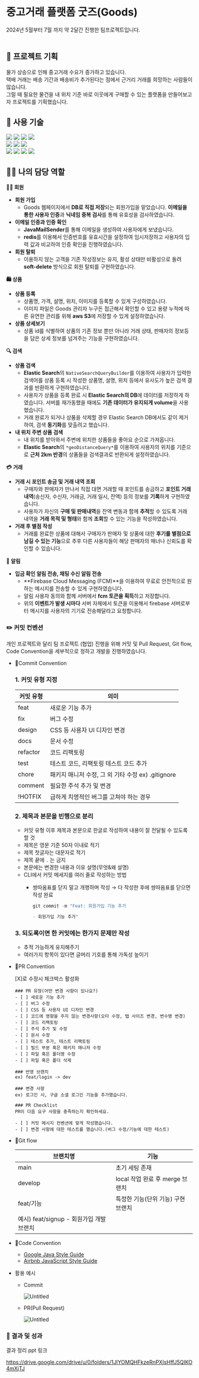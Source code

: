 # 중고거래 플랫폼 굿즈(Goods)
2024년 5월부터 7월 까지 약 2달간 진행한 팀프로젝트입니다.
<br><br>

## 📝 프로젝트 기획
물가 상승으로 인해 중고거래 수요가 증가하고 있습니다.<br>
택배 거래는 배송 기간과 배송비가 추가된다는 점에서 근거리 거래를 희망하는 사람들이 많습니다.<br>
그럴 때 필요한 물건을 내 위치 기준 바로 이웃에게 구매할 수 있는 플랫폼을 만들어보고자 프로젝트를 기획했습니다.

## 🔧 사용 기술
<div>
  <img src="https://img.shields.io/badge/Java-007396?style=flat-square&logo=Java&logoColor=white"/>
  <img src="https://img.shields.io/badge/Spring Boot-6DB33F?style=flat-square&logo=SpringBoot&logoColor=white"/>
  <img src="https://img.shields.io/badge/Spring Security-6DB33F?style=flat-square&logo=SpringSecurity&logoColor=white"/>
  <img src="https://img.shields.io/badge/Gradle-02303A?style=flat-square&logo=Gradle&logoColor=white"/>
</div>
<div>
  <img src="https://img.shields.io/badge/Redis-DC382D?style=flat-square&logo=Redis&logoColor=white"/>
  <img src="https://img.shields.io/badge/MySQL-4479A1?style=flat-square&logo=mysql&logoColor=white"/>
  <img src="https://img.shields.io/badge/elasticsearch-005571?style=flat-square&logo=elasticsearch&logoColor=white"/>
</div>
<div>
  <img src="https://img.shields.io/badge/Amazon EC2-FF9900?style=flat-square&logo=Amazon EC2&logoColor=white"/>
  <img src="https://img.shields.io/badge/Amazon S3-569A31?style=flat-square&logo=Amazon S3&logoColor=white"/>
  <img src="https://img.shields.io/badge/Docker-2496ED?style=flat-square&logo=Docker&logoColor=white"/>
  <img src="https://img.shields.io/badge/Github Actions-2088FF?style=flat-square&logo=Github Actions&logoColor=white"/>
</div>

## 🙋‍♂️ 나의 담당 역할

**🙎‍♀ 회원**

- **회원 가입**
    - Goods 웹페이지에서 **DB로 직접 저장**되는 회원가입을 맡았습니다. **이메일을 통한 사용자 인증**과 **닉네임 중복 검사**를 통해 유효성을 검사하였습니다.
- **이메일 인증과 인증 확인**
    - **JavaMailSender**를 통해 이메일을 생성하여 사용자에게 보냈습니다.
    - **redis**를 이용해서 인증번호를 유효시간을 설정하여 임시저장하고 사용자의 입력 값과 비교하여 인증 확인을 진행하였습니다.
- **회원 탈퇴**
    - 이용하지 않는 고객을 기존 작성정보는 유지, 활성 상태만 비활성으로 돌려 **soft-delete** 방식으로 회원 탈퇴를 구현하였습니다.

**🛍️ 상품**

- **상품 등록**
    - 상품명, 가격, 설명, 위치, 이미지를 등록할 수 있게 구성하였습니다.
    - 이미지 파일은 Goods 관리자 누구든 접근해서 확인할 수 있고 용량 누적에 따른 유연한 관리를 위해 **aws S3**에 저장할 수 있게 설정하였습니다.
- **상품 상세보기**
    - 상품 id를 식별하여 상품의 기존 정보 뿐만 아니라 거래 상태, 판매자의 정보등을 담은 상세 정보를 넘겨주는 기능을 구현하였습니다.

**🔍 검색**

- **상품 검색**
    - **Elastic Search**의 `NativeSearchQueryBuilder`를 이용하여 사용자가 입력한 검색어를 상품 등록 시 작성한 상품명, 설명, 위치 등에서 유사도가 높은 검색 결과를 반환하게 구현하였습니다.
    - 사용자가 상품을 등록 완료 시 **Elastic Search의 DB**에 데이터를 저장하게 하였습니다. 서버를 재가동했을 때에도 **기존 데이터가 유지되게 volume**을 사용했습니다.
    - 거래 완료가 되거나 상품을 삭제할 경우 Elastic Search DB에서도 같이 제거하여, 검색 **동기화**를 맞출려고 했습니다.
- **내 위치 주변 상품 검색**
    - 내 위치를 받아와서 주변에 위치한 상품들을 좋아요 순으로 가져옵니다.
    - **Elastic Search**의 `*geoDistanceQuery*`를 이용하여 사용자의 위치를 기준으로 **근처 2km 반경**의 상품들을 검색결과로 반환되게 설정하였습니다.

**💳 거래**

- **거래 시 포인트 송금 및 거래 내역 조회**
    - 구매자와 판매자가 만나서 직접 대면 거래할 때 포인트를 송금하고 **포인트 거래 내역**(송신자, 수신자, 거래금, 거래 일시, 잔액) 등의 정보를 **기록**하게 구현하였습니다.
    - 사용자가 자신의 **구매 및 판매내역**을 잔액 변동과 함께 **추적**할 수 있도록 거래 내역을 **거래 목적 및 형태**와 함께 **조회**할 수 있는 기능을 작성하였습니다.
- **거래 후 별점 작성**
    - 거래를 완료한 상품에 대해서 구매자가 판매자 및 상품에 대한 **후기를 별점으로 남길 수 있는 기능**으로 추후 다른 사용자들이 해당 판매자의 매너나 신뢰도를 확인할 수 있습니다.

**🧭 알림**

- **입금 확인 알림 전송, 채팅 수신 알림 전송**
    - **Firebase Cloud Messaging (FCM)**을 이용하여 무료로 안전적으로 원하는 메시지를 전송할 수 있게 구현하였습니다.
    - 알림 사용자 동의와 함께 서버에서 **fcm 토큰을 획득**하고 저장합니다.
    - 위의 **이벤트가 발생 시마다** 서버 자체에서 토큰을 이용해서 firebase 서버로부터 메시지를 사용자의 기기로 전송해달라고 요청합니다.

### ✏️ 커밋 컨벤션

개인 프로젝트와 달리 팀 프로젝트 (협업) 진행을 위해 커밋 및 Pull Request, Git flow, Code Convention을 세부적으로 정하고 개발을 진행하였습니다. 

- 📌Commit Convention
    
    ### 1. 커밋 유형 지정
    
    | 커밋 유형 | 의미 |
    | --- | --- |
    | feat | 새로운 기능 추가 |
    | fix | 버그 수정 |
    | design | CSS 등 사용자 UI 디자인 변경 |
    | docs | 문서 수정 |
    | refactor | 코드 리팩토링 |
    | test | 테스트 코드, 리팩토링 테스트 코드 추가 |
    | chore | 패키지 매니저 수정, 그 외 기타 수정 ex) .gitignore |
    | comment | 필요한 주석 추가 및 변경 |
    | !HOTFIX | 급하게 치명적인 버그를 고쳐야 하는 경우 |
    
    ### 2. 제목과 본문을 빈행으로 분리
    
    - 커밋 유형 이후 제목과 본문으로 한글로 작성하여 내용이 잘 전달될 수 있도록 할 것
    - 제목은 영문 기준 50자 이내로 적기
    - 제목 첫글자는 대문자로 적기
    - 제목 끝에 `.` 는 금지
    - 본문에는 변경한 내용과 이유 설명(무엇&왜 설명)
    - CLI에서 커밋 메세지를 여러 줄로 작성하는 방법
        - 쌍따옴표를 닫지 말고 개행하며 작성 → 다 작성한 후에 쌍따옴표를 닫으면 작성 완료
            
            ```jsx
            git commit -m "Feat: 회원가입 기능 추가
            
            - 회원가입 기능 추가"
            ```
            
    
    ### 3. 되도록이면 한 커밋에는 한가지 문제만 작성
    
    - 추적 가능하게 유지해주기
    - 여러가지 항목이 있다면 글머리 기호를 통해 가독성 높이기
- 📌PR Convention
    
     [X]로 수정시 체크박스 활성화
    
    ```markup
    ### PR 유형(어떤 변경 사항이 있나요?)
    - [ ] 새로운 기능 추가
    - [ ] 버그 수정
    - [ ] CSS 등 사용자 UI 디자인 변경
    - [ ] 코드에 영향을 주지 않는 변경사항(오타 수정, 탭 사이즈 변경, 변수명 변경)
    - [ ] 코드 리팩토링
    - [ ] 주석 추가 및 수정
    - [ ] 문서 수정
    - [ ] 테스트 추가, 테스트 리팩토링
    - [ ] 빌드 부분 혹은 패키지 매니저 수정
    - [ ] 파일 혹은 폴더명 수정
    - [ ] 파일 혹은 폴더 삭제
    
    ### 반영 브랜치
    ex) feat/login -> dev
    
    ### 변경 사항
    ex) 로그인 시, 구글 소셜 로그인 기능을 추가했습니다.
    
    ### PR Checklist
    PR이 다음 요구 사항을 충족하는지 확인하세요.
    
    - [ ] 커밋 메시지 컨벤션에 맞게 작성했습니다.
    - [ ] 변경 사항에 대한 테스트를 했습니다.(버그 수정/기능에 대한 테스트)
    ```
    
- 📌Git flow
    
    
    | 브랜치명 | 기능 |
    | --- | --- |
    | main | 초기 세팅 존재 |
    | develop | local 작업 완료 후 merge 브랜치 |
    | feat/기능 | 특정한 기능(단위 기능) 구현 브랜치
    예시) feat/signup - 회원가입 개발 브랜치 |
- 📌Code Convention
    - [Google Java Style Guide](https://newwisdom.tistory.com/96)
    - [Airbnb JavaScript Style Guide](https://github.com/airbnb/javascript)
- 활용 예시
    - Commit
        
        ![Untitled](https://prod-files-secure.s3.us-west-2.amazonaws.com/d73a059d-ce15-4863-a9a2-7aab66d3fa5f/7717aa29-444f-4eb5-919f-703d6af0d624/Untitled.png)
        
    - PR(Pull Request)
        
        ![Untitled](https://prod-files-secure.s3.us-west-2.amazonaws.com/d73a059d-ce15-4863-a9a2-7aab66d3fa5f/3e8146bb-7d6e-481a-ad97-474044823ec9/Untitled.png)
        

### 🎯 결과 및 성과

결과 정리 ppt 링크 

https://drive.google.com/drive/u/0/folders/1JIYOMQHFkzeRnPXIsHffJ5QIKO4mXjTJ
